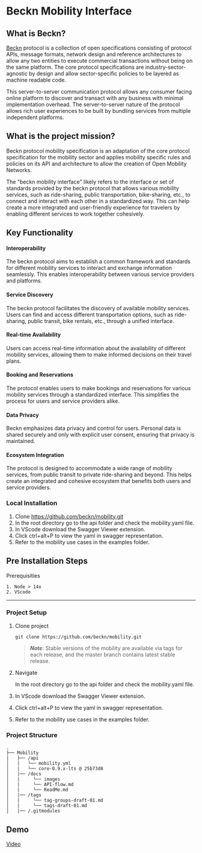 # Beckn Mobility Interface

## What is Beckn?
[Beckn](https://becknprotocol.io/) protocol is a collection of open specifications consisting of protocol APIs, message formats, network design and reference architectures to allow any two entities to execute commercial transactions without being on the same platform. The core protocol specifications are industry-sector-agnostic by design and allow sector-specific policies to be layered as machine readable code.

This server-to-server communication protocol allows any consumer facing online platform to discover and transact with any business with minimal implementation overhead. The server-to-server nature of the protocol allows rich user experiences to be built by bundling services from multiple independent platforms.


## What is the project mission?
Beckn protocol mobility specification is an adaptation of the core protocol specification for the mobility sector and applies mobility specific rules and policies on its API and architecture to allow the creation of Open Mobility Networks.

The "beckn mobility interface" likely refers to the interface or set of standards provided by the beckn protocol that allows various mobility services, such as ride-sharing, public transportation, bike-sharing, etc., to connect and interact with each other in a standardized way. This can help create a more integrated and user-friendly experience for travelers by enabling different services to work together cohesively.

## Key Functionality

#### Interoperability
The beckn protocol aims to establish a common framework and standards for different mobility services to interact and exchange information seamlessly. This enables interoperability between various service providers and platforms.

#### Service Discovery 
The beckn protocol facilitates the discovery of available mobility services. Users can find and access different transportation options, such as ride-sharing, public transit, bike rentals, etc., through a unified interface.

#### Real-time Availability
Users can access real-time information about the availability of different mobility services, allowing them to make informed decisions on their travel plans.

#### Booking and Reservations
 The protocol enables users to make bookings and reservations for various mobility services through a standardized interface. This simplifies the process for users and service providers alike.

#### Data Privacy
 Beckn emphasizes data privacy and control for users. Personal data is shared securely and only with explicit user consent, ensuring that privacy is maintained.

#### Ecosystem Integration
 The protocol is designed to accommodate a wide range of mobility services, from public transit to private ride-sharing and beyond. This helps create an integrated and cohesive ecosystem that benefits both users and service providers.


### Local Installation
1. Clone https://github.com/beckn/mobility.git
2. In the root directory go to the api folder and check the mobility.yaml file.
3. In VScode download the Swagger Viewer extension.
4. Click ctrl+alt+P to view the yaml in swagger representation.
5. Refer to the mobility use cases in the examples folder.


## Pre Installation Steps

Prerequisities

	1. Node > 14x
	2. VScode
    
---

### Project Setup

1. Clone project

    ```console
    git clone https://github.com/beckn/mobility.git
    ```

    > ***Note***: Stable versions of the mobility are available via tags for each release, and the master branch contains latest stable release.

2. Navigate

   In the root directory go to the api folder and check the     mobility.yaml file.

3. In VScode download the Swagger Viewer extension.

4. Click ctrl+alt+P to view the yaml in swagger representation.

5. Refer to the mobility use cases in the examples folder.

### Project Structure

    .
    ├── Mobility                                            
    |   ├── /api                           
    │   |   └── mobility.yml                        
    │   |   └── core-0.9.x-lts @ 25b73d8                        
    │   |── /docs                        
    │   |     └── images                        
    │   |     └── API-flow.md                        
    │   |     └── ReadMe.md                         
    │   |── /tags                        
    │   |     └── tag-groups-draft-01.md                        
    │   |     └── tags-draft-01.md                       
    │   |── /.gitmodules                                            

## Demo

[Video](https://drive.google.com/file/d/1t_2hekrjdP6F80yUcFgS93WoSMWQRVnl/view?usp=drive_link)

